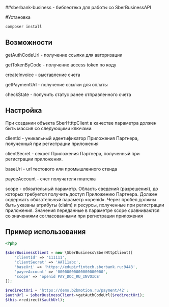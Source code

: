 ##sberbank-business - библеотека для работы со SberBusinessAPI

#Установка

```bash
composer install
```

## Возможности
getAuthCodeUrl - получение ссылки для авторизации

getTokenByCode - получение access token по коду

createInvoice - выставление счета

getPaymentUrl - получение ссылки для оплаты

checkState - получить статус ранее отправленного счета

## Настройка
При создании объекта SberHtttpClient в качестве параметра должен быть массив со следующими ключами:

clientId - уникальный идентификатор Приложения Партнера, полученный при регистрации приложения

clientSecret - секрет Приложения Партнера, полученный при регистрации приложения.

baseUri - url тестового или промышленного стенда

payeeAccount - счет получателя платежа

scope - обязательный параметр. Область сведений (разрешения), до которых требуется получить доступ Приложению Партнера. Должен содержать обязательный параметр «openid». Через пробел должны быть указаны атрибуты (claim) и ресурсы, полученные при регистрации приложения. Значения переданные в параметре scope сравниваются со значениями согласованными при регистрации приложения

## Пример использования
```php
<?php

$sberBusinessClient = new \SberBusiness\SberHttpClient([
    'clientId' => '111111',
    'clientSecret' => 'AAl11abc',
    'baseUri' => 'https://edupirfintech.sberbank.ru:9443',
    'payeeAccount' => '00000000000000000000',
    'scope' => 'openid PAY_DOC_RU_INVOICE'
]);

$redirectUri = 'https://demo.b2bmotion.ru/payment/42';
$authUrl = $sberBusinessClient->getAuthCodeUrl($redirectUri);
$this->redirect($authUrl);
```
